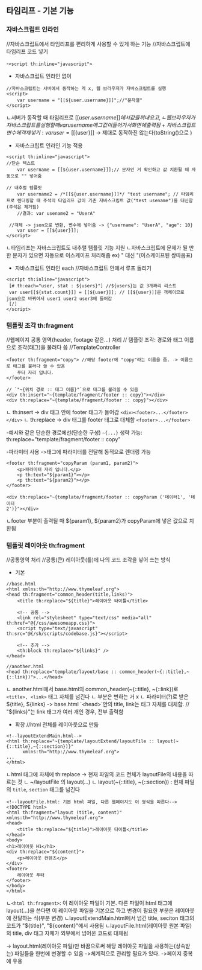 ## 타임리프 - 기본 기능
### 자바스크립트 인라인 
//자바스크립트에서 타임리프를 편리하게 사용할 수 있게 하는 기능
//자바스크립트에 타임리프 코드 넣기 

-`<script th:inline="javascript">` 

- 자바스크립트 인라인 없이
```
//자바스크립트는 서버에서 동작하는 게 x, 웹 브라우저가 자바스크립트를 실행
<script>
    var username = "[[${user.username}]]";//"문자열"
</script>
```
ㄴ서버가 동작할 때 타임리프로 [[${user.username}]]에서 값을 꺼내오고,
ㄴ웹 브라우저가 자바스크립트를 실행할 때 var username에 그 값이 들어가서 화면에 출력됨
+자바스크립트 변수에 객체 넣기: var user = [[${user}]] -> 제대로 동작하진 않는다(toString()으로 )

- 자바스크립트 인라인 기능 적용
```
<script th:inline="javascript">
//단순 텍스트
    var username = [[${user.username}]];// 문자인 거 확인하고 값 치환될 때 자동으로 "" 넣어줌
 
// 내추럴 템플릿
    var username2 = /*[[${user.username}]]*/ "test username"; // 타임리프로 렌더링할 때 주석의 타임리프 값이 기존 자바스크립트 값("test usename")을 대신함(주석은 제거됨)
    //결과: var usename2 = "UserA"

 //객체 -> json으로 변환, 변수에 넣어줌 -> {"username": "UserA", "age": 10}
    var user = [[${user}]];
</script>
```
ㄴ타임리프는 자바스크립트도 내추럴 템플릿 기능 지원
ㄴ자바스크립트에 문제가 될 만한 문자가 있으면 자동으로 이스케이프 처리해줌 ex) " 대신 \"(이스케이프된 쌍따옴표)

- 자바스크립트 인라인 each
//자바스크립트 안에서 루프 돌리기
```
<script th:inline="javascript">
 [# th:each="user, stat : ${users}"] //${users}는 값 3개짜리 리스트
 var user[[${stat.count}]] = [[${user}]]; // [[${user}]]은 객체이므로 json으로 바뀌어서 user1 user2 user3에 들어감
 [/]
</script>
```


### 템플릿 조각 th:fragment
//웹페이지 공통 영역(header, footage 같은...) 처리
// 템플릿 조각: 경로와 태그 이름으로 조각(태그)을 불러다 씀 
//TemplateController

```
<footer th:fragment="copy"> //해당 footer에 "copy"라는 이름을 줌. -> 이름으로 태그를 불러다 쓸 수 있음
    푸터 자리 입니다.
</footer>
``` 
```
// `"~{위치 경로 :: 태그 이름}"`으로 태그를 불러쓸 수 있음
<div th:insert="~{template/fragment/footer :: copy}"></div> 
<div th:replace="~{template/fragment/footer :: copy}"></div>

```
ㄴ th:insert -> div 태그 안에 footer 태그가 들어감 `<div><footer>...</footer></div>`
ㄴ th:replace -> div 태그를 footer 태그로 대체함 `<footer>...</footer>`

-예시와 같은 단순한 경로에선(단순한 구성) `~{...}` 생략 가능: th:replace="template/fragment/footer :: copy"

-파라미터 사용 
->태그에 파라미터를 전달해 동적으로 렌더링 가능
```
<footer th:fragment="copyParam (param1, param2)">
    <p>파라미터 자리 입니다.</p>
    <p th:text="${param1}"></p>
    <p th:text="${param2}"></p>
</footer>

<div th:replace="~{template/fragment/footer :: copyParam ('데이터1', '데이터
2')}"></div>
```
ㄴfooter 부분이 출력될 때 ${param1}, ${param2}가 copyParam에 넣은 값으로 치환됨


### 템플릿 레이아웃 th:fragment
//공통영역 처리
//공통(큰) 레이아웃(틀)에 나의 코드 조각을 넣어 쓰는 방식

- 기본
```
//base.html
<html xmlns:th="http://www.thymeleaf.org">
<head th:fragment="common_header(title,links)">
    <title th:replace="${title}">레이아웃 타이틀</title>

    <!-- 공통 -->
    <link rel="stylesheet" type="text/css" media="all" th:href="@{/css/awesomeapp.css}">
    <script type="text/javascript" th:src="@{/sh/scripts/codebase.js}"></script>

    <!-- 추가 -->
    <th:block th:replace="${links}" />
</head>

//another.html
<head th:replace="template/layout/base :: common_header(~{::title},~{::link})">...</head>

```
ㄴ another.html에서 base.html의  common_header(~{::title}, ~{::link})로 `<title>, <link>` 태그 자체를 넘긴다
ㄴ<!--공통--> 부분은 변하는 거 x
ㄴ 파라미터(?)로 받은 ${title}, ${links} ->  base.html `<head>`안의 title, link는 태그 자체를 대체함.
// "${links}"는 link 태그가 여러 개인 경우, 전부 출력함

- 확장
//html 전체를 레이아웃으로 만듦

```
<!--layoutExtendMain.html-->
<html th:replace="~{template/layoutExtend/layoutFile :: layout(~{::title},~{::section})}"
      xmlns:th="http://www.thymeleaf.org">
...
</html>
```
ㄴhtml 태그에 자체에 th:replace -> 현재 파일의 코드 전체가 layoutFile의 내용을 따르는 것
ㄴ ~/layoutFile 의 layout(...)
ㄴ layout(~{::title}, ~{::section}) : 현재 파일의 `title`, `section` 태그를 넘긴다

```
<!--layoutFile.html: 기본 html 파일, 다른 웹페이지도 이 형식을 따른다-->
<!DOCTYPE html>
<html th:fragment="layout (title, content)" xmlns:th="http://www.thymeleaf.org">
<head>
    <title th:replace="${title}">레이아웃 타이틀</title>
</head>
<body>
<h1>레이아웃 H1</h1>
<div th:replace="${content}">
    <p>레이아웃 컨텐츠</p>
</div>
<footer>
    레이아웃 푸터
</footer>
</body>
</html>
```
ㄴ`<html th:fragment>`: 이 레이아웃 파일이 기본. 다른 파일이 html 태그에 layout(...)을 쓴다면 이 레이아웃 파일을 기본으로 하고 변경이 필요한 부분은 레이아웃에 전달하는 식(부분 변경)
ㄴlayoutExtendMain.html에서 넘긴 title, seciton 태그의 코드가  "${title}", "${content}"에서 사용됨
ㄴlayoutFile.html(레이아웃 원본 파일)의 title, div 태그 자체가 외부에서 넘어온 코드로 대체됨

-> layout.html(레이아웃 파일)만 바꿈으로써 해당 레이아웃 파일을 사용하는(상속받는) 파일들을 한번에 변경할 수 있음
->체계적으로 관리할 필요가 있다.
->페이지 중복에 유용
